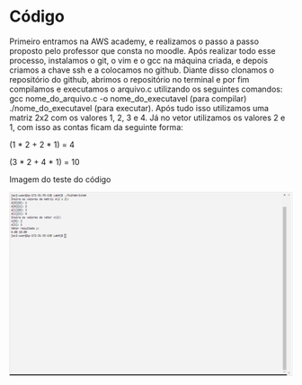 # Código

Primeiro entramos na AWS academy, e realizamos o passo a passo proposto pelo professor que consta no moodle. Após realizar todo esse processo, instalamos o git, o vim e o gcc na máquina criada, e depois criamos a chave ssh e a colocamos no github. Diante disso clonamos o repositório do github, abrimos o repositório no terminal e por fim compilamos e executamos o arquivo.c utilizando os seguintes comandos: gcc nome_do_arquivo.c -o nome_do_executavel (para compilar) ./nome_do_executavel (para executar). Após tudo isso utilizamos uma matriz 2x2 com os valores 1, 2, 3 e 4. Já no vetor utilizamos os valores 2 e 1, com isso as contas ficam da seguinte forma:

(1 * 2 + 2 * 1) = 4

(3 * 2 + 4 * 1) = 10

Imagem do teste do código

![Texto Alternativo](https://github.com/Neto-Sciamarelli/SO/blob/main/Lab4/TesteLab4.png)
